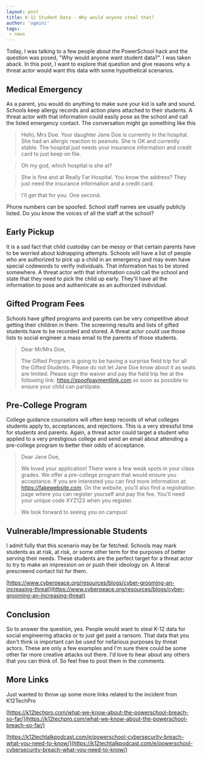 ```yaml
---
layout: post
title: K-12 Student Data - Why would anyone steal that?
author: 'ogmini'
tags:
 - news 
---
```


Today, I was talking to a few people about the PowerSchool hack and the question was posed, "Why would anyone want student data?". I was taken aback. In this post, I want to explore that question and give reasons why a threat actor would want this data with some hypothetical scenarios.

## Medical Emergency

As a parent, you would do anything to make sure your kid is safe and sound. Schools keep allergy records and action plans attached to their students. A threat actor with that information could easily pose as the school and call the listed emergency contact. The conversation might go something like this

> Hello, Mrs Doe. Your daughter Jane Doe is currently in the hospital. She had an allergic reaction to peanuts. She is OK and currently stable. The hospital just needs your insurance information and credit card to just keep on file. 

> Oh my god, which hospital is she at?

> She is fine and at Really Far Hospital. You know the address? They just need the insurance information and a credit card.

> I'll get that for you. One second.

Phone numbers can be spoofed. School staff names are usually publicly listed. Do you know the voices of all the staff at the school? 

## Early Pickup

It is a sad fact that child custoday can be messy or that certain parents have to be worried about kidnapping attempts. Schools will have a list of people who are authorized to pick up a child in an emergency and may even have special codewords to verify individuals. That information has to be stored somewhere. A threat actor with that information could call the school and state that they need to pick the child up early. They'll have all the information to pose and authenticate as an authorized individual. 

## Gifted Program Fees

Schools have gifted programs and parents can be very competitive about getting their children in them. The screening results and lists of gifted students have to be recorded and stored. A threat actor could use those lists to social engineer a mass email to the parents of those students. 

> Dear Mr/Mrs Doe,
> 
> The Gifted Program is going to be having a surprise field trip for all the Gifted Students. Please do not let Jane Doe know about it as seats are limited. Please sign the waiver and pay the field trip fee at the following link: https://spoofpaymentlink.com as soon as possible to ensure your child can partiipate.

## Pre-College Program

College guidance counselors will often keep records of what colleges students apply to, acceptances, and rejections. This is a very stressful time for students and parents. Again, a threat actor could target a student who applied to a very prestigious college and send an email about attending a pre-college program to better their odds of acceptance. 

> Dear Jane Doe,
>
> We loved your application! There were a few weak spots in your class grades. We offer a pre-college program that would ensure you acceptance. If you are interested you can find more information at: https://fakewebsite.com. On the website, you'll also find a registration page where you can register yourself and pay the fee. You'll need your unique code XYZ123 when you register. 
>
> We look forward to seeing you on campus!

## Vulnerable/Impressionable Students

I admit fully that this scenario may be far fetched. Schools may mark students as at risk, at risk, or some other term for the purposes of better serving their needs. These students are the perfect target for a threat actor to try to make an impression on or push their ideology on. A literal prescreend contact list for them.

[https://www.cyberpeace.org/resources/blogs/cyber-grooming-an-increasing-threat](https://www.cyberpeace.org/resources/blogs/cyber-grooming-an-increasing-threat)

## Conclusion
So to answer the question, yes. People would want to steal K-12 data for social engineering attacks or to just get paid a ransom. That data that you don't think is important can be used for nefarious purposes by threat actors. These are only a few examples and I'm sure there could be some other far more creative attacks out there. I'd love to hear about any others that you can think of. So feel free to post them in the comments. 

## More Links
Just wanted to throw up some more links related to the incident from K12TechPro

[https://k12techpro.com/what-we-know-about-the-powerschool-breach-so-far/](https://k12techpro.com/what-we-know-about-the-powerschool-breach-so-far/)

[https://k12techtalkpodcast.com/e/powerschool-cybersecurity-breach-what-you-need-to-know/](https://k12techtalkpodcast.com/e/powerschool-cybersecurity-breach-what-you-need-to-know/)

